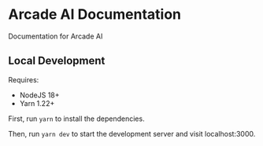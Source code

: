 # Arcade AI Documentation

Documentation for Arcade AI

## Local Development

Requires:

- NodeJS 18+
- Yarn 1.22+

First, run `yarn` to install the dependencies.

Then, run `yarn dev` to start the development server and visit localhost:3000.
